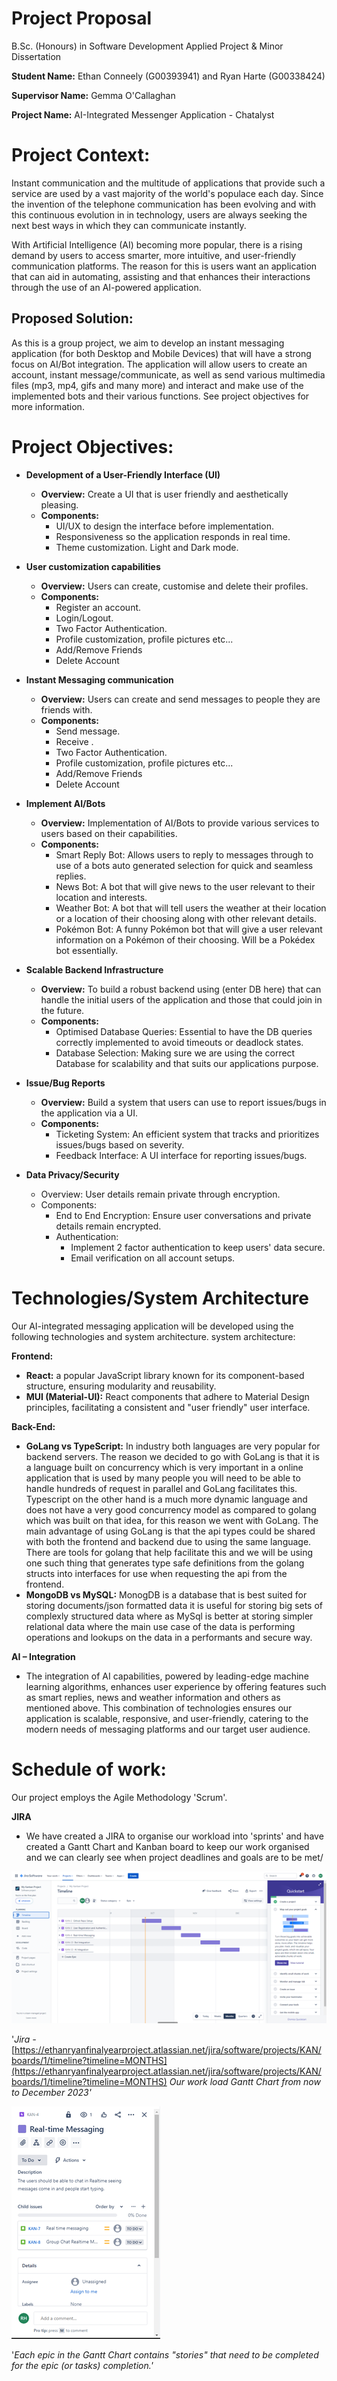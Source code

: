 # Project Proposal

B.Sc. (Honours) in Software Development Applied Project & Minor Dissertation

**Student Name:** Ethan Conneely (G00393941) and Ryan Harte (G00338424)

**Supervisor Name:** Gemma O'Callaghan

**Project Name:** AI-Integrated Messenger Application - Chatalyst

# Project Context:

Instant communication and the multitude of applications that provide such a service are used by a vast majority of the world's populace each day. Since the invention of the telephone communication has been evolving and with this continuous evolution in in technology, users are always seeking the next best ways in which they can communicate instantly.

With Artificial Intelligence (AI) becoming more popular, there is a rising demand by users to access smarter, more intuitive, and user-friendly communication platforms. The reason for this is users want an application that can aid in automating, assisting and that enhances their interactions through the use of an AI-powered application.

## Proposed Solution:

As this is a group project, we aim to develop an instant messaging application (for both Desktop and Mobile Devices) that will have a strong focus on AI/Bot integration. The application will allow users to create an account, instant message/communicate, as well as send various multimedia files (mp3, mp4, gifs and many more) and interact and make use of the implemented bots and their various functions. See project objectives for more information.

# Project Objectives:

- **Development of a User-Friendly Interface (UI)**
  - **Overview:** Create a UI that is user friendly and aesthetically pleasing.
  - **Components:**
    - UI/UX to design the interface before implementation.
    - Responsiveness so the application responds in real time.
    - Theme customization. Light and Dark mode.

- **User customization capabilities**
  - **Overview:** Users can create, customise and delete their profiles.
  - **Components:**
    - Register an account.
    - Login/Logout.
    - Two Factor Authentication.
    - Profile customization, profile pictures etc...
    - Add/Remove Friends
    - Delete Account

- **Instant Messaging communication**
  - **Overview:** Users can create and send messages to people they are friends with.
  - **Components:**
    - Send message.
    - Receive .
    - Two Factor Authentication.
    - Profile customization, profile pictures etc...
    - Add/Remove Friends
    - Delete Account

- **Implement AI/Bots**
  - **Overview:** Implementation of AI/Bots to provide various services to users based on their capabilities.
  - **Components:**
    - Smart Reply Bot: Allows users to reply to messages through to use of a bots auto generated selection for quick and seamless replies.
    - News Bot: A bot that will give news to the user relevant to their location and interests.
    - Weather Bot: A bot that will tell users the weather at their location or a location of their choosing along with other relevant details.
    - Pokémon Bot: A funny Pokémon bot that will give a user relevant information on a Pokémon of their choosing. Will be a Pokédex bot essentially.

- **Scalable Backend Infrastructure**
  - **Overview:** To build a robust backend using (enter DB here) that can handle the initial users of the application and those that could join in the future.
  - **Components:**
    - Optimised Database Queries: Essential to have the DB queries correctly implemented to avoid timeouts or deadlock states.
    - Database Selection: Making sure we are using the correct Database for scalability and that suits our applications purpose.

- **Issue/Bug Reports**
  - **Overview:** Build a system that users can use to report issues/bugs in the application via a UI.
  - **Components:**
    - Ticketing System: An efficient system that tracks and prioritizes issues/bugs based on severity.
    - Feedback Interface: A UI interface for reporting issues/bugs.

- **Data Privacy/Security**
  - Overview: User details remain private through encryption.
  - Components:
    - End to End Encryption: Ensure user conversations and private details remain encrypted.
    - Authentication:
      - Implement 2 factor authentication to keep users' data secure.
      - Email verification on all account setups.

# Technologies/System Architecture

Our AI-integrated messaging application will be developed using the following technologies and system architecture. system architecture:

**Frontend:**

- **React:** a popular JavaScript library known for its component-based structure, ensuring modularity and reusability.
- **MUI (Material-UI):** React components that adhere to Material Design principles, facilitating a consistent and "user friendly" user interface.

**Back-End:**
- **GoLang vs TypeScript:** In industry both languages are very popular for backend servers. The reason we decided to go with GoLang is that it is a language built on concurrency which is very important in a online application that is used by many people you will need to be able to handle hundreds of request in parallel and GoLang facilitates this. Typescript on the other hand is a much more dynamic language and does not have a very good concurrency model as compared to golang  which was built on that idea, for this reason we went with GoLang. The main advantage of using GoLang is that the api types could be shared with both the frontend and backend due to using the same language. There are tools for golang that help facilitate this and we will be using one such thing that generates type safe definitions from the golang structs into interfaces for use when requesting the api from the frontend.
- **MongoDB vs MySQL:** MonogDB is a database that is best suited for storing documents/json formatted data it is useful for storing big sets of complexly structured data where as MySql is better at storing simpler relational data where the main use case of the data is performing operations and lookups on the data in a performants and secure way.

**AI – Integration**

- The integration of AI capabilities, powered by leading-edge machine learning algorithms, enhances user experience by offering features such as smart replies, news and weather information and others as mentioned above. This combination of technologies ensures our application is scalable, responsive, and user-friendly, catering to the modern needs of messaging platforms and our target user audience.

# Schedule of work:

Our project employs the Agile Methodology 'Scrum'.

**JIRA**

- We have created a JIRA to organise our workload into 'sprints' and have created a Gantt Chart and Kanban board to keep our work organised and we can clearly see when project deadlines and goals are to be met/

![](/Documentation/images/jira1.png)

'_Jira -_ [https://ethanryanfinalyearproject.atlassian.net/jira/software/projects/KAN/boards/1/timeline?timeline=MONTHS](https://ethanryanfinalyearproject.atlassian.net/jira/software/projects/KAN/boards/1/timeline?timeline=MONTHS)
 _Our work load Gantt Chart from now to December 2023'_

![](/Documentation/images/jira2.png)

'_Each epic in the Gantt Chart contains "stories" that need to be completed for the epic (or tasks) completion.'_

